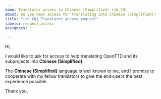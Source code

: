 ```yaml
---
name: Translator access to Chinese (Simplified) (zh_CN)
about: Do you want access for translating into Chinese (Simplified)?
title: "[zh_CN] Translator access request"
labels: request_access
assignees: ''

---
```


<!-- translator: zh_CN -->
<!-- Please do not edit the header of this template. -->

Hi,

I would like to ask for access to help translating OpenTTD and its subprojects into **Chinese (Simplified)**.

The **Chinese (Simplified)** language is well known to me, and I promise to cooperate with my fellow translators to give the end-users the best experience possible.

<!-- Please do not edit the above message. Do feel free to add a personal note after this line. -->

Thank you,
